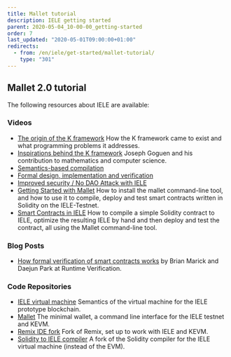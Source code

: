 ```yaml
---
title: Mallet tutorial
description: IELE getting started
parent: 2020-05-04_10-00-00_getting-started
order: 7
last_updated: "2020-05-01T09:00:00+01:00"
redirects:
  - from: /en/iele/get-started/mallet-tutorial/
    type: "301"
---
```

## Mallet 2.0 tutorial

The following resources about IELE are available&#58;

### Videos

- [The origin of the K framework](https://www.youtube.com/watch?v=Hq-hvaD6NSA) How the K framework came to exist and what programming problems it addresses. 
- [Inspirations behind the K framework](https://www.youtube.com/watch?v=6utib2mqEIM) Joseph Goguen and his contribution to mathematics and computer science. 
- [Semantics-based compilation](https://www.youtube.com/watch?v=x_xm69gd3fE) 
- [Formal design, implementation and verification](https://www.youtube.com/watch?v=ip9ihbMI07U) 
- [Improved security / No DAO Attack with IELE](https://www.youtube.com/watch?v=jz5gu4keU9U) 
- [Getting Started with Mallet](https://www.youtube.com/watch?v=Tp4Z0RbjSa8) How to install the mallet command-line tool, and how to use it to compile, deploy and test smart contracts written in Solidity on the IELE-Testnet. 
- [Smart Contracts in IELE](https://www.youtube.com/watch?v=Gi4Zrvu3bVE) How to compile a simple Solidity contract to IELE, optimize the resulting IELE by hand and then deploy and test the contract, all using the Mallet command-line tool. 

### Blog Posts

- [How formal verification of smart contracts works](https://runtimeverification.com/blog/how-formal-verification-of-smart-contracts-works/) by Brian Marick and Daejun Park at Runtime Verification. 

### Code Repositories

- [IELE virtual machine](https://github.com/runtimeverification/iele-semantics) Semantics of the virtual machine for the IELE prototype blockchain. 
- [Mallet](https://github.com/input-output-hk/mallet) The minimal wallet, a command line interface for the IELE testnet and KEVM. 
- [Remix IDE fork](https://github.com/input-output-hk/remix-ide) Fork of Remix, set up to work with IELE and KEVM. 
- [Solidity to IELE compiler](https://github.com/runtimeverification/solidity) A fork of the Solidity compiler for the IELE virtual machine (instead of the EVM).
